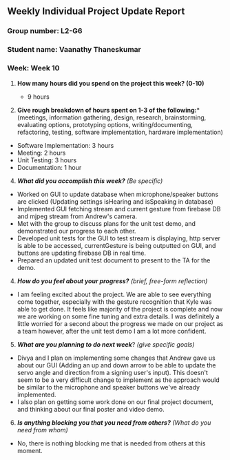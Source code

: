 ## Weekly Individual Project Update Report
### Group number: L2-G6
### Student name: Vaanathy Thaneskumar
### Week: Week 10
1. **How many hours did you spend on the project this week? (0-10)** 
   -  9 hours

2. **Give rough breakdown of hours spent on 1-3 of the following:***
   (meetings, information gathering, design, research, brainstorming, evaluating options, prototyping options, writing/documenting, refactoring, testing, software implementation, hardware implementation)
  - Software Implementation: 3 hours
  - Meeting: 2 hours
  - Unit Testing: 3 hours
  - Documentation: 1 hour
   
4. ***What did you accomplish this week?*** _(Be specific)_
  - Worked on GUI to update database when microphone/speaker buttons are clicked (Updating settings isHearing and isSpeaking in database)
  - Implemented GUI fetching stream and current gesture from firebase DB and mjpeg stream from Andrew's camera.
  - Met with the group to discuss plans for the unit test demo, and demonstrated our progress to each other.
  - Developed unit tests for the GUI to test stream is displaying, http server is able to be accessed, currentGesture is being outputted on GUI, and buttons are updating firebase DB in real time. 
  - Prepared an updated unit test document to present to the TA for the demo. 

4. ***How do you feel about your progress?*** _(brief, free-form reflection)_
  - I am feeling excited about the project. We are able to see everything come together, especially with the gesture recognition that Kyle was able to get done. It feels like majority of the project is complete and now we are working on some fine tuning and extra details. I was definitely a little worried for a second about the progress we made on our project as a team however, after the unit test demo I am a lot more confident.
    
5. ***What are you planning to do next week***? _(give specific goals)_
  - Divya and I plan on implementing some changes that Andrew gave us about our GUI (Adding an up and down arrow to be able to update the servo angle and direction from a signing user's input). This doesn't seem to be a very difficult change to implement as the approach would be similar to the microphone and speaker buttons we've already implemented.
  - I also plan on getting some work done on our final project document, and thinking about our final poster and video demo.
    
6. ***Is anything blocking you that you need from others?*** _(What do you need from whom)_
  - No, there is nothing blocking me that is needed from others at this moment.

